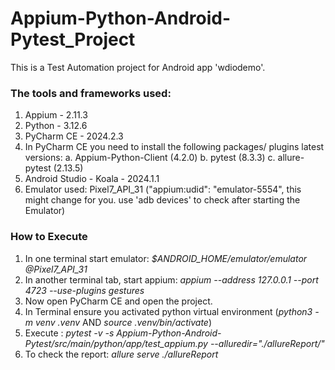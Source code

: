 # Appium-Python-Android-Pytest_Project
This is a Test Automation project for Android app 'wdiodemo'.

### **The tools and frameworks used:**

1. Appium - 2.11.3
2. Python - 3.12.6
3. PyCharm CE - 2024.2.3
4. In PyCharm CE you need to install the following packages/ plugins latest versions:
    a. Appium-Python-Client (4.2.0)
    b. pytest (8.3.3)
    c. allure-pytest (2.13.5)
5. Android Studio - Koala - 2024.1.1
6. Emulator used: Pixel7_API_31 ("appium:udid": "emulator-5554", this might change for you. use 'adb devices' to check after starting the Emulator)

### **How to Execute**
1. In one terminal start emulator:
    _$ANDROID_HOME/emulator/emulator @Pixel7_API_31_
2. In another terminal tab, start appium:
    _appium --address 127.0.0.1 --port 4723 --use-plugins gestures_
3. Now open PyCharm CE and open the project.
4. In Terminal ensure you activated python virtual environment (_python3 -m venv .venv_ AND _source .venv/bin/activate_)
5. Execute : _pytest -v -s Appium-Python-Android-Pytest/src/main/python/app/test_appium.py --alluredir="./allureReport/"_
6. To check the report: _allure serve ./allureReport_
